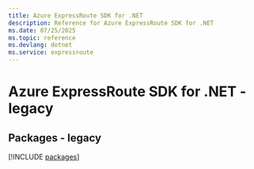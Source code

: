 ```yaml
---
title: Azure ExpressRoute SDK for .NET
description: Reference for Azure ExpressRoute SDK for .NET
ms.date: 07/25/2025
ms.topic: reference
ms.devlang: dotnet
ms.service: expressroute
---
```

# Azure ExpressRoute SDK for .NET - legacy
## Packages - legacy
[!INCLUDE [packages](expressroute-index.md)]